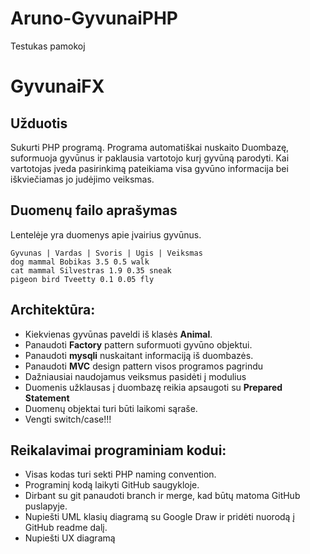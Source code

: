 # Aruno-GyvunaiPHP
Testukas pamokoj


# GyvunaiFX

## Užduotis
Sukurti PHP programą. Programa automatiškai nuskaito Duombazę, suformuoja gyvūnus ir paklausia vartotojo kurį gyvūną parodyti. Kai vartotojas įveda pasirinkimą pateikiama visa gyvūno informacija bei iškviečiamas jo judėjimo veiksmas.

## Duomenų failo aprašymas
Lentelėje yra duomenys apie įvairius gyvūnus. 
```
Gyvunas | Vardas | Svoris | Ugis | Veiksmas
dog mammal Bobikas 3.5 0.5 walk
cat mammal Silvestras 1.9 0.35 sneak
pigeon bird Tveetty 0.1 0.05 fly
```

## Architektūra:
* Kiekvienas gyvūnas paveldi iš klasės **Animal**. 
* Panaudoti **Factory** pattern suformuoti gyvūno objektui. 
* Panaudoti **mysqli** nuskaitant informaciją iš duombazės.
* Panaudoti **MVC** design pattern visos programos pagrindu
* Dažniausiai naudojamus veiksmus pasidėti į modulius
* Duomenis užklausas į duombazę reikia apsaugoti su **Prepared Statement**
* Duomenų objektai turi būti laikomi sąraše.
* Vengti switch/case!!!

## Reikalavimai programiniam kodui:
* Visas kodas turi sekti PHP naming convention.
* Programinį kodą laikyti GitHub saugykloje.
* Dirbant su git panaudoti branch ir merge, kad būtų matoma GitHub puslapyje.
* Nupiešti UML klasių diagramą su Google Draw ir pridėti nuorodą į GitHub readme dalį.
* Nupiešti UX diagramą

